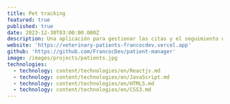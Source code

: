 ```yaml
---
title: Pet tracking
featured: true
published: true
date: 2023-12-30T03:00:00.000Z
description: Una aplicación para gestionar las citas y el seguimiento de mascotas.
website: 'https://veterinary-patients-francocdev.vercel.app'
github: 'https://github.com/FrancocDev/patient-manager'
image: /images/projects/patients.jpg
technologies:
  - technology: content/technologies/en/Reactjs.md
  - technology: content/technologies/en/JavaScript.md
  - technology: content/technologies/en/HTML5.md
  - technology: content/technologies/en/CSS3.md
---
```


